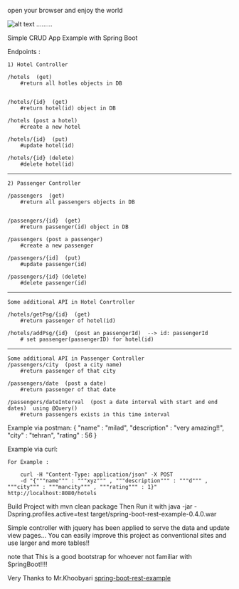 open your browser and enjoy the world

![alt text](http://www.tech-ab.net/wp-content/uploads/2015/11/Spring-Logo.png)
.........

Simple CRUD App Example with Spring Boot

Endpoints :

	1) Hotel Controller

	/hotels  (get)
		#return all hotles objects in DB


	/hotels/{id}  (get)
		#return hotel(id) object in DB

	/hotels (post a hotel)
		#create a new hotel

	/hotels/{id}  (put)
		#update hotel(id)

	/hotels/{id} (delete)
		#delete hotel(id)

-------------------------------
	2) Passenger Controller

	/passengers  (get)
		#return all passengers objects in DB


	/passengers/{id}  (get)
		#return passenger(id) object in DB

	/passengers (post a passenger)
		#create a new passenger

	/passengers/{id]  (put)
		#update passenger(id)

	/passengers/{id} (delete)
		#delete passenger(id)

---------------------------------------
	Some additional API in Hotel Conrtroller

	/hotels/getPsg/{id}  (get)
		#return passenger of hotel(id)

	/hotels/addPsg/{id}  (post an passengerId)  --> id: passengerId
		# set passenger(passengerID) for hotel(id)

--------------------------------------------
	Some additional API in Passenger Controller
	/passengers/city  (post a city name)
		#return passenger of that city

	/passengers/date  (post a date)
		#return passenger of that date

	/passengers/dateInterval  (post a date interval with start and end dates)  using @Query()
		#return passengers exists in this time interval




Example via postman:
	{
	"name" : "milad",
	"description" : "very amazing!!",
	"city" : "tehran",
	"rating" : 56
	}

Example via curl:

	For Example :

		curl -H "Content-Type: application/json" -X POST 
		-d "{"""name""" : """xyz""" , """description""" : """d""" , """city""" : """mancity""" , """rating""" : 1}"  http://localhost:8080/hotels

Build Project with
		mvn clean package
	Then Run it with 
		java -jar -Dspring.profiles.active=test target/spring-boot-rest-example-0.4.0.war

Simple controller with jquery has been applied to serve the data and update view pages...
You can easily improve this project as conventional sites and use larger and more tables!!

note that This is a good bootstrap for whoever not familiar with SpringBoot!!!!


Very Thanks to Mr.Khoobyari 
[spring-boot-rest-example](https://github.com/khoubyari)



 